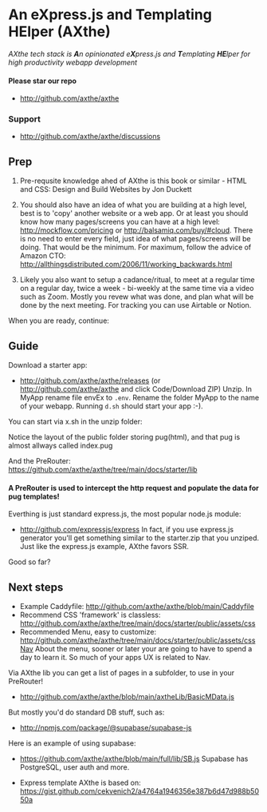 
# An eXpress.js and Templating HElper (AXthe)
<i>AXthe tech stack is <b>A</b>n opinionated e<b>X</b>press.js and <b>T</b>emplating <b>HE</b>lper for high productivity webapp development</i>

#### Please star our repo
- http://github.com/axthe/axthe

### Support
- http://github.com/axthe/axthe/discussions


## Prep

1. Pre-requsite knowledge ahed of AXthe is this book or similar - HTML and CSS: Design and Build Websites by Jon Duckett

2. You should also have an idea of what you are building at a high level, best is to 'copy' another website or a web app. Or at least you should know how many pages/screens you can have at a high level:
http://mockflow.com/pricing or http://balsamiq.com/buy/#cloud. There is no need to enter every field, just idea of what pages/screens will be doing. That would be the minimum. For maximum, follow the advice of Amazon CTO: http://allthingsdistributed.com/2006/11/working_backwards.html

3. Likely you also want to setup a cadance/ritual, to meet at a regular time on a regular day, twice a week - bi-weekly at the same time via a video such as Zoom. Mostly you revew what was done, and plan what will be done by the next meeting. For tracking you can use Airtable or Notion.

When you are ready, continue:

## Guide

Download a starter app:
- http://github.com/axthe/axthe/releases (or http://github.com/axthe/axthe and click Code/Download ZIP)
Unzip. In MyApp rename file envEx to ```.env```. Rename the folder MyApp to the name of your webapp. Running ```d.sh``` should start your app :-).

You can start via x.sh in the unzip folder:

Notice the layout of the public folder storing pug(html), and that pug is almost allways called index.pug

And the PreRouter: 
https://github.com/axthe/axthe/tree/main/docs/starter/lib
#### A PreRouter is used to intercept the http request and populate the data for pug templates!

Everthing is just standard express.js, the most popular node.js module:
- http://github.com/expressjs/express
In fact, if you use express.js generator you'll get something similar to the starter.zip that you unziped. Just like the express.js example, AXthe favors SSR.

Good so far?

## Next steps
- Example Caddyfile: http://github.com/axthe/axthe/blob/main/Caddyfile
- Recommend CSS 'framework' is classless: http://github.com/axthe/axthe/tree/main/docs/starter/public/assets/css
- Recommended Menu, easy to customize: http://github.com/axthe/axthe/tree/main/docs/starter/public/assets/cssNav
About the menu, sooner or later your are going to have to spend a day to learn it. So much of your apps UX is related to Nav.

Via AXthe lib you can get a list of pages in a subfolder, to use in your PreRouter!
- http://github.com/axthe/axthe/blob/main/axtheLib/BasicMData.js

But mostly you'd do standard DB stuff, such as:
- http://npmjs.com/package/@supabase/supabase-js

Here is an example of using supabase:
- https://github.com/axthe/axthe/blob/main/full/lib/SB.js
Supabase has PostgreSQL, user auth and more.

- Express template AXthe is based on: https://gist.github.com/cekvenich2/a4764a1946356e387b6d47d988b5050a

